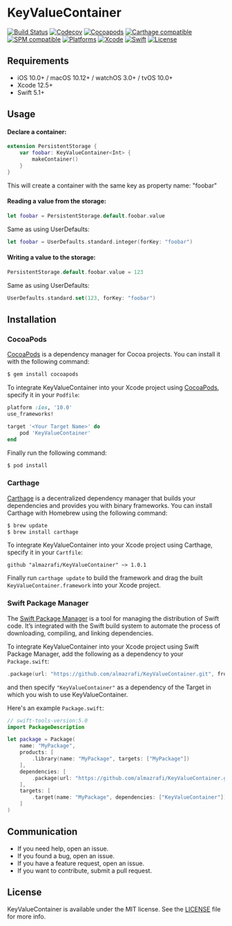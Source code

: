 # KeyValueContainer
[![Build Status](https://github.com/almazrafi/KeyValueContainer/workflows/CI/badge.svg?branch=master)](https://github.com/almazrafi/KeyValueContainer/actions)
[![Codecov](https://codecov.io/gh/almazrafi/KeyValueContainer/branch/master/graph/badge.svg)](https://codecov.io/gh/almazrafi/KeyValueContainer)
[![Cocoapods](https://img.shields.io/cocoapods/v/KeyValueContainer.svg?style=flat)](http://cocoapods.org/pods/KeyValueContainer)
[![Carthage compatible](https://img.shields.io/badge/Carthage-Compatible-brightgreen.svg?style=flat)](https://github.com/Carthage/Carthage)
[![SPM compatible](https://img.shields.io/badge/SPM-Compatible-brightgreen.svg?style=flat)](https://swift.org/package-manager/)
[![Platforms](https://img.shields.io/cocoapods/p/KeyValueContainer.svg?style=flat)](https://developer.apple.com/discover/)
[![Xcode](https://img.shields.io/badge/Xcode-11-blue.svg)](https://developer.apple.com/xcode)
[![Swift](https://img.shields.io/badge/Swift-5.1-orange.svg)](https://swift.org)
[![License](https://img.shields.io/github/license/almazrafi/KeyValueContainer.svg)](https://opensource.org/licenses/MIT)

## Requirements
- iOS 10.0+ / macOS 10.12+ / watchOS 3.0+ / tvOS 10.0+
- Xcode 12.5+
- Swift 5.1+

## Usage
#### Declare a container:
``` swift
extension PersistentStorage {
    var foobar: KeyValueContainer<Int> {
        makeContainer()
    }
}
```

This will create a container with the same key as property name: "foobar"

#### Reading a value from the storage:
``` swift
let foobar = PersistentStorage.default.foobar.value
```

Same as using UserDefaults:
``` swift
let foobar = UserDefaults.standard.integer(forKey: "foobar")
```

#### Writing a value to the storage:
``` swift
PersistentStorage.default.foobar.value = 123
```

Same as using UserDefaults:
``` swift
UserDefaults.standard.set(123, forKey: "foobar")
```

## Installation
### CocoaPods
[CocoaPods](http://cocoapods.org) is a dependency manager for Cocoa projects. You can install it with the following command:
```bash
$ gem install cocoapods
```

To integrate KeyValueContainer into your Xcode project using [CocoaPods](http://cocoapods.org), specify it in your `Podfile`:
```ruby
platform :ios, '10.0'
use_frameworks!

target '<Your Target Name>' do
    pod 'KeyValueContainer'
end
```

Finally run the following command:
```bash
$ pod install
```

### Carthage
[Carthage](https://github.com/Carthage/Carthage) is a decentralized dependency manager that builds your dependencies and provides you with binary frameworks. You can install Carthage with Homebrew using the following command:
```bash
$ brew update
$ brew install carthage
```

To integrate KeyValueContainer into your Xcode project using Carthage, specify it in your `Cartfile`:
```ogdl
github "almazrafi/KeyValueContainer" ~> 1.0.1
```

Finally run `carthage update` to build the framework and drag the built `KeyValueContainer.framework` into your Xcode project.

### Swift Package Manager

The [Swift Package Manager](https://swift.org/package-manager/) is a tool for managing the distribution of Swift code. It’s integrated with the Swift build system to automate the process of downloading, compiling, and linking dependencies.

To integrate KeyValueContainer into your Xcode project using Swift Package Manager,
add the following as a dependency to your `Package.swift`:
```swift
.package(url: "https://github.com/almazrafi/KeyValueContainer.git", from: "1.0.1")
```
and then specify `"KeyValueContainer"` as a dependency of the Target in which you wish to use KeyValueContainer.

Here's an example `Package.swift`:
```swift
// swift-tools-version:5.0
import PackageDescription

let package = Package(
    name: "MyPackage",
    products: [
        .library(name: "MyPackage", targets: ["MyPackage"])
    ],
    dependencies: [
        .package(url: "https://github.com/almazrafi/KeyValueContainer.git", from: "1.0.1")
    ],
    targets: [
        .target(name: "MyPackage", dependencies: ["KeyValueContainer"])
    ]
)
```

## Communication
- If you need help, open an issue.
- If you found a bug, open an issue.
- If you have a feature request, open an issue.
- If you want to contribute, submit a pull request.

## License
KeyValueContainer is available under the MIT license. See the [LICENSE](LICENSE) file for more info.
